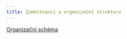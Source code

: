```yaml
---
title: Zaměstnanci a organizační struktura
---
```

[Organizační schéma](https://www.ochrance.cz/fileadmin/user_upload/Kancelar/Schema_KVOP-2020.pdf)